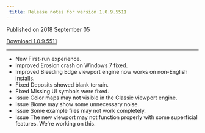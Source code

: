 ```yaml
---
 title: Release notes for version 1.0.9.5511
---
```


Published on 2018 September 05

<a href="http://medium.com/quadspinner/" class="btn btn-sm btn-primary">Download 1.0.9.5511</a>

***

<ul class="changelog">
<li class="new"><span>New</span>  First-run experience.</li>
<li class="improved"><span>Improved</span>  Erosion crash on Windows 7 fixed.</li>
<li class="improved"><span>Improved</span>  Bleeding Edge viewport engine now works on non-English installs.</li>
<li class="fixed"><span>Fixed</span>  Deposits showed blank terrain.</li>
<li class="fixed"><span>Fixed</span>  Missing UI symbols were fixed.</li>
<li class="issue"><span>Issue</span>  Color maps may not visible in the Classic viewport engine.</li>
<li class="issue"><span>Issue</span>  Biome may show some unnecessary noise.</li>
<li class="issue"><span>Issue</span>  Some example files may not work completely.</li>
<li class="issue"><span>Issue</span>  The new viewport may not function properly with some superficial features. We're working on this.</li>
</ul>
